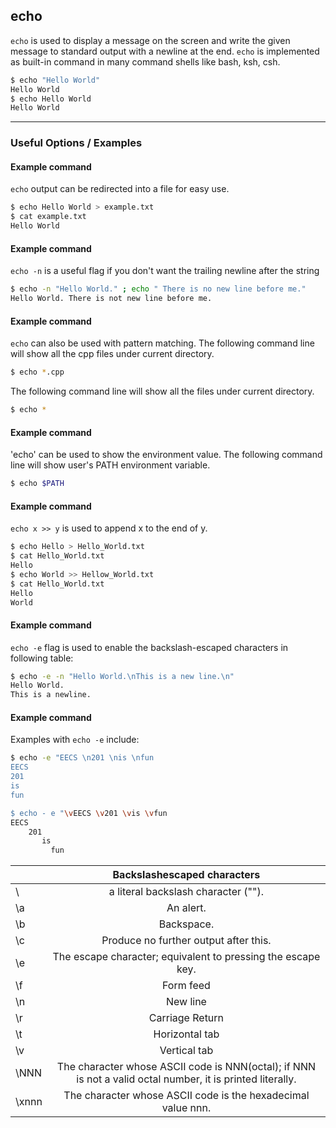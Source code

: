 echo
---

`echo` is used to display a message on the screen and write the given message to standard output with a newline at the end.  `echo` is implemented as built-in command in many command shells like bash, ksh, csh.
<!-- one line explanation would go here -->

<!-- minimal example -->

~~~ bash
$ echo "Hello World"
Hello World
$ echo Hello World
Hello World
~~~

---


### Useful Options / Examples

#### Example command
`echo` output can be redirected into a file for easy use. 

~~~ bash
$ echo Hello World > example.txt
$ cat example.txt
Hello World
~~~

#### Example command
`echo -n` is a useful flag if you don't want the trailing newline after the string

~~~ bash
$ echo -n "Hello World." ; echo " There is no new line before me."
Hello World. There is not new line before me.
~~~

#### Example command
`echo` can also be used with pattern matching. The following command line will show all the cpp files under current directory. 

~~~ bash
$ echo *.cpp
~~~

The following command line will show all the files under current directory.

~~~ bash
$ echo *
~~~

#### Example command
'echo' can be used to show the environment value. The following command line will show user's PATH environment variable.

~~~ bash
$ echo $PATH
~~~

#### Example command
`echo x >> y` is used to append x to the end of y.

~~~ bash
$ echo Hello > Hello_World.txt
$ cat Hello_World.txt
Hello
$ echo World >> Hellow_World.txt
$ cat Hello_World.txt
Hello
World
~~~

#### Example command
`echo -e` flag is used to enable the backslash-escaped characters in following table:

~~~ bash
$ echo -e -n "Hello World.\nThis is a new line.\n"
Hello World.
This is a newline.
~~~

#### Example command
Examples with `echo -e` include:

~~~ bash
$ echo -e "EECS \n201 \nis \nfun
EECS
201
is
fun

$ echo - e "\vEECS \v201 \vis \vfun
EECS
    201
       is
         fun
~~~
|       |                                        Backslashescaped characters                                         |
|-------|:----------------------------------------------------------------------------------------------------------:|
|   \\  |                                    a literal backslash character ("\").                                    |
|   \a  |                                                  An alert.                                                 |
|   \b  |                                                 Backspace.                                                 |
|   \c  |                                    Produce no further output after this.                                   |
|   \e  |                        The escape character; equivalent to pressing the escape key.                        |
|   \f  |                                                  Form feed                                                 |
|   \n  |                                                  New line                                                  |
|   \r  |                                               Carriage Return                                              |
|   \t  |                                               Horizontal tab                                               |
|   \v  |                                                Vertical tab                                                |
|  \NNN | The character whose ASCII code is NNN(octal); if NNN is not a valid octal number, it is printed literally. |
| \xnnn | The character whose ASCII code is the hexadecimal value nnn.                                               |
~~~
